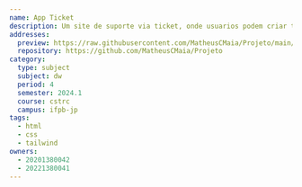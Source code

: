 ```yaml
---
name: App Ticket
description: Um site de suporte via ticket, onde usuarios podem criar tickets para ter suporte com determinado problema e saber o status da ocorrência.
addresses:
  preview: https://raw.githubusercontent.com/MatheusCMaia/Projeto/main/preview.png
  repository: https://github.com/MatheusCMaia/Projeto
category:
  type: subject
  subject: dw
  period: 4
  semester: 2024.1
  course: cstrc
  campus: ifpb-jp
tags:
  - html
  - css
  - tailwind
owners:
  - 20201380042
  - 20221380041
---
```

